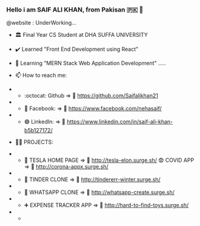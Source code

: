 ### Hello i am SAIF ALI KHAN, from Pakisan :pakistan: 👋
@website : UnderWorking...

- :classical_building: Final Year CS Student at DHA SUFFA UNIVERSITY

- :heavy_check_mark: Learned "Front End Development using React"
- 🌱 Learning "MERN Stack Web Application Development" .....


- 📫 How to reach me:  

- - :octocat: Github              => :link:	https://github.com/Saifalikhan21
- - :large_blue_circle: Facebook: => :link:	https://www.facebook.com/nehasaif/
- - :purple_circle: LinkedIn:     => :link:	https://www.linkedin.com/in/saif-ali-khan-b5b127172/

- :technologist: PROJECTS:  

- - :red_car:	TESLA HOME PAGE   => :link:	http://tesla-elon.surge.sh/     :fearful: COVID APP  => :link:	http://corona-appx.surge.sh/              
- - :couple:	TINDER CLONE => :link:	http://tindererr-winter.surge.sh/
- - :email:	 WHATSAPP CLONE => :link:	http://whatsapp-create.surge.sh/
- - :heavy_plus_sign:	EXPENSE TRACKER APP  => :link:	http://hard-to-find-toys.surge.sh/
- - 



